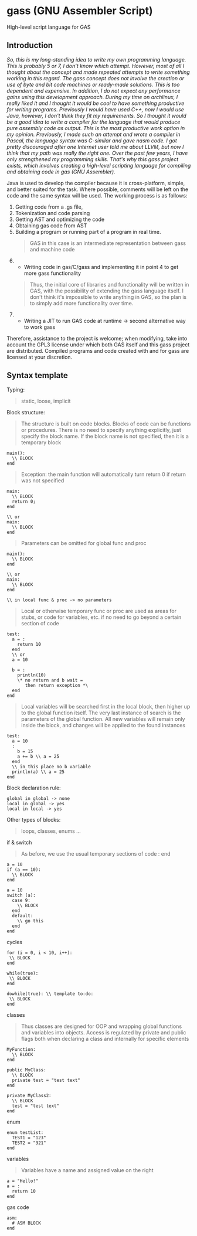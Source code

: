 # gass (GNU Assembler Script)
High-level script language for GAS

## Introduction

*So, this is my long-standing idea to write my own programming language. This is probably 5 or 7, I don’t know which attempt. However, most of all I thought about the concept and made repeated attempts to write something working in this regard. The gass concept does not involve the creation or use of byte and bit code machines or ready-made solutions. This is too dependent and expensive. In addition, I do not expect any performance gains using this development approach. During my time on archlinux, I really liked it and I thought it would be cool to have something productive for writing programs. Previously I would have used C++, now I would use Java, however, I don't think they fit my requirements. So I thought it would be a good idea to write a compiler for the language that would produce pure assembly code as output. This is the most productive work option in my opinion. Previously, I made such an attempt and wrote a compiler in Pascal, the language syntax was C-similar and gave nasm code. I got pretty discouraged after one Internet user told me about LLVM, but now I think that my path was really the right one. Over the past few years, I have only strengthened my programming skills. That's why this gass project exists, which involves creating a high-level scripting language for compiling and obtaining code in gas (GNU Assembler).*

Java is used to develop the compiler because it is cross-platform, simple, and better suited for the task. Where possible, comments will be left on the code and the same syntax will be used.
The working process is as follows:
  1. Getting code from a .gs file, 
  2. Tokenization and code parsing
  3. Getting AST and optimizing the code
  4. Obtaining gas code from AST
  5. Building a program or running part of a program in real time.
     > GAS in this case is an intermediate representation between gass and machine code
  7. * Writing code in gas/C/gass and implementing it in point 4 to get more gass functionality
     > Thus, the initial core of libraries and functionality will be written in GAS, with the possibility of extending the gass language itself. I don't think it's impossible to write anything in GAS, so the plan is to simply add more functionality over time.
  8. * Writing a JIT to run GAS code at runtime -> second alternative way to work gass

Therefore, assistance to the project is welcome; when modifying, take into account the GPL3 license under which both GAS itself and this gass project are distributed. Compiled programs and code created with and for gass are licensed at your discretion.

## Syntax template
Typing: 
> static, loose, implicit

Block structure:
> The structure is built on code blocks. Blocks of code can be functions or procedures. There is no need to specify anything explicitly, just specify the block name. If the block name is not specified, then it is a temporary block
```
main():
  \\ BLOCK
end
```
> Exception: the main function will automatically turn return 0 if return was not specified
```
main:
  \\ BLOCK
  return 0;
end

\\ or
main:
  \\ BLOCK
end
```
> Parameters can be omitted for global func and proc
```
main():
  \\ BLOCK
end

\\ or
main:
  \\ BLOCK
end

\\ in local func & proc -> no parameters
```
> Local or otherwise temporary func or proc are used as areas for stubs, or code for variables, etc. if no need to go beyond a certain section of code
```
test:
  a = :
    return 10
  end
  \\ or
  a = 10

  b = :
    println(10)
    \* no return and b wait =
       then return exception *\
  end
end
```
> Local variables will be searched first in the local block, then higher up to the global function itself. The very last instance of search is the parameters of the global function. All new variables will remain only inside the block, and changes will be applied to the found instances
```
test:
  a = 10
  :
    b = 15
    a += b \\ a = 25
  end
  \\ in this place no b variable
  println(a) \\ a = 25
end
```
Block declaration rule:
```
global in global -> none
local in global -> yes
local in local -> yes
```
Other types of blocks:
> loops, classes, enums ...

if & switch
> As before, we use the usual temporary sections of code : end
```
a = 10
if (a == 10):
  \\ BLOCK
end

a = 10
switch (a):
  case 9:
    \\ BLOCK
  end
  default:
    \\ go this
  end
end
```
cycles
```
for (i = 0, i < 10, i++):
 \\ BLOCK
end

while(true):
 \\ BLOCK
end

dowhile(true): \\ template to:do:
 \\ BLOCK
end
```
classes
> Thus classes are designed for OOP and wrapping global functions and variables into objects. Access is regulated by private and public flags both when declaring a class and internally for specific elements
```
MyFunction:
  \\ BLOCK
end

public MyClass:
  \\ BLOCK
  private test = "test text"
end

private MyClass2:
  \\ BLOCK
  test = "test text"
end
```
enum
```
enum testList:
  TEST1 = "123"
  TEST2 = "321"
end
```
variables
> Variables have a name and assigned value on the right
```
a = "Hello!"
a = :
  return 10
end
```
gas code
```
asm:
  # ASM BLOCK
end
```
